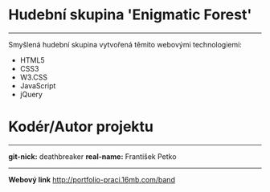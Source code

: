 # Hudební skupina 'Enigmatic Forest'
****
Smyšlená hudební skupina vytvořená těmito webovými technologiemi:

  - HTML5
  - CSS3
  - W3.CSS
  - JavaScript
  - jQuery
 
# Kodér/Autor projektu

****
**git-nick:** deathbreaker
**real-name:** František Petko

****
**Webový link** http://portfolio-praci.16mb.com/band
